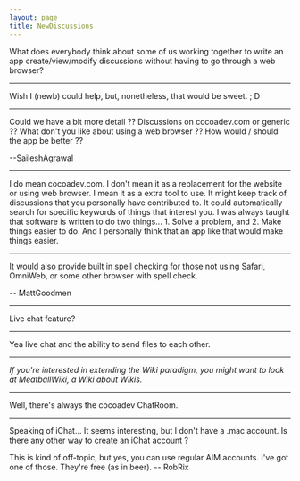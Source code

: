 ```yaml
---
layout: page
title: NewDiscussions
---
```


What does everybody think about some of us working together to write an app create/view/modify discussions without having to go through a web browser?

----

Wish I (newb) could help, but, nonetheless, that would be sweet.   ; D

----

Could we have a bit more detail ?? Discussions on cocoadev.com or generic ?? What don't you like about using a web browser ?? How would / should the app be better ??

--SaileshAgrawal

----

I do mean cocoadev.com. I don't mean it as a replacement for the website  or using web browser. I mean it as a extra tool to use. It might keep track of discussions that you personally have contributed to. It could automatically  search for specific keywords of things that interest you. I was always taught that software is written to do two things... 1. Solve a problem, and 2. Make things easier to do. And I personally think that an app like that would make things easier.

----

It would also provide built in spell checking for those not using Safari, OmniWeb, or some other browser with spell check.

-- MattGoodmen

----

Live chat feature?

----

Yea live chat and the ability to send files to each other.

----

*If you're interested in extending the Wiki paradigm, you might want to look at MeatballWiki, a Wiki about Wikis.*

----

Well, there's always the cocoadev ChatRoom.

----

Speaking of iChat... It seems interesting, but I don't have a .mac account. Is there any other way to create an iChat account ?

This is kind of off-topic, but yes, you can use regular AIM accounts. I've got one of those. They're free (as in beer). -- RobRix

